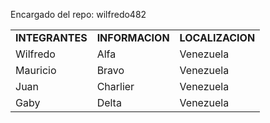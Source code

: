 Encargado del repo: wilfredo482

<table>
    <tr>
        <td><b>INTEGRANTES</b></td>
        <td><b>INFORMACION</b></td>
        <td><b>LOCALIZACION</b></td>
    </tr>
    <tr>
        <td>Wilfredo</td>
        <td>Alfa</td>
        <td>Venezuela</td>
    </tr>
    <tr>
        <td>Mauricio</td>
        <td>Bravo</td>
        <td>Venezuela</td>
    </tr>
    <tr>
        <td>Juan</td>
        <td>Charlier</td>
        <td>Venezuela</td>
    </tr>
    <tr>
        <td>Gaby</td>
        <td>Delta</td>
        <td>Venezuela</td>
    </tr>
  
</table>
